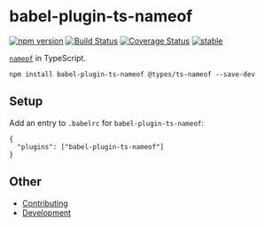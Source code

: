 ﻿babel-plugin-ts-nameof
======================

[![npm version](https://badge.fury.io/js/babel-plugin-ts-nameof.svg)](https://badge.fury.io/js/babel-plugin-ts-nameof)
[![Build Status](https://travis-ci.org/dsherret/ts-nameof.svg)](https://travis-ci.org/dsherret/ts-nameof)
[![Coverage Status](https://coveralls.io/repos/dsherret/ts-nameof/badge.svg?branch=master&service=github)](https://coveralls.io/github/dsherret/ts-nameof?branch=master)
[![stable](http://badges.github.io/stability-badges/dist/stable.svg)](http://github.com/badges/stability-badges)

[`nameof`](https://msdn.microsoft.com/en-us/library/dn986596.aspx) in TypeScript.

```
npm install babel-plugin-ts-nameof @types/ts-nameof --save-dev
```

## Setup

Add an entry to `.babelrc` for `babel-plugin-ts-nameof`:

```
{
  "plugins": ["babel-plugin-ts-nameof"]
}
```

## Other

* [Contributing](../../CONTRIBUTING.md)
* [Development](../../development.md)